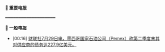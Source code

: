 **🔴 重要电报**

━━━━━━━━━━━━━━━━━━━

**📰 一般电报**

  - [00:16] [财联社7月29日电，墨西哥国家石油公司（Pemex）称第二季度末其对供应商的债务达227.9亿美元。](https://www.cls.cn/detail/2098775)
